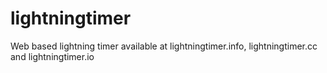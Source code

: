 lightningtimer
==============

Web based lightning timer available at lightningtimer.info, lightningtimer.cc and lightningtimer.io
